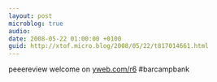 ```yaml
---
layout: post
microblog: true
audio: 
date: 2008-05-22 01:00:00 +0100
guid: http://xtof.micro.blog/2008/05/22/t817014661.html
---
```

peeereview welcome on [yweb.com/r6](http://yweb.com/r6) #barcampbank
